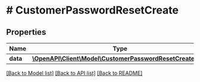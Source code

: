 # # CustomerPasswordResetCreate

## Properties

Name | Type | Description | Notes
------------ | ------------- | ------------- | -------------
**data** | [**\OpenAPI\Client\Model\CustomerPasswordResetCreateData**](CustomerPasswordResetCreateData.md) |  |

[[Back to Model list]](../../README.md#models) [[Back to API list]](../../README.md#endpoints) [[Back to README]](../../README.md)
